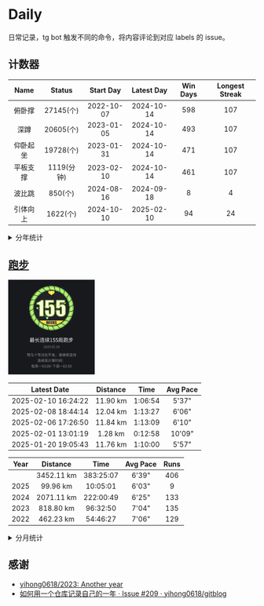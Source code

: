 # Daily

日常记录，tg bot 触发不同的命令，将内容评论到对应 labels 的 issue。

## 计数器

<!--START_SECTION:my_number-->
| Name | Status | Start Day | Latest Day | Win Days | Longest Streak |
| :---: | :---: | :---: | :---: | :---: | :---: |
| 俯卧撑 | 27145(个) | 2022-10-07 | 2024-10-14 | 598 | 107 | <!-- 2023-10-01 to 2024-01-15 --> 
| 深蹲 | 20605(个) | 2023-01-05 | 2024-10-14 | 493 | 107 | <!-- 2023-10-01 to 2024-01-15 --> 
| 仰卧起坐 | 19728(个) | 2023-01-31 | 2024-10-14 | 471 | 107 | <!-- 2023-10-01 to 2024-01-15 --> 
| 平板支撑 | 1119(分钟) | 2023-02-10 | 2024-10-14 | 461 | 107 | <!-- 2023-10-01 to 2024-01-15 --> 
| 波比跳 | 850(个) | 2024-08-16 | 2024-09-18 | 8 | 4 | <!-- 2024-08-31 to 2024-09-03 --> 
| 引体向上 | 1622(个) | 2024-10-10 | 2025-02-10 | 94 | 24 | <!-- 2024-11-27 to 2024-12-20 --> 

<!--END_SECTION:my_number-->

<details>
  <summary>分年统计</summary>
<!--START_SECTION:my_number_year-->

### 2025
| Name | Status | Start Day | Latest Day | Win Days | Longest Streak |
| :---: | :---: | :---: | :---: | :---: | :---: |
| 引体向上 | 426(个) | 2025-01-01 | 2025-02-10 | 26 | 12 | <!-- 2025-01-11 to 2025-01-22 --> 

### 2024
| Name | Status | Start Day | Latest Day | Win Days | Longest Streak |
| :---: | :---: | :---: | :---: | :---: | :---: |
| 俯卧撑 | 10155(个) | 2024-01-01 | 2024-10-14 | 155 | 26 | <!-- 2024-03-23 to 2024-04-17 --> 
| 平板支撑 | 447(分钟) | 2024-01-01 | 2024-10-14 | 149 | 26 | <!-- 2024-03-23 to 2024-04-17 --> 
| 深蹲 | 8935(个) | 2024-01-01 | 2024-10-14 | 149 | 26 | <!-- 2024-03-23 to 2024-04-17 --> 
| 仰卧起坐 | 8738(个) | 2024-01-01 | 2024-10-14 | 149 | 26 | <!-- 2024-03-23 to 2024-04-17 --> 
| 波比跳 | 850(个) | 2024-08-16 | 2024-09-18 | 8 | 4 | <!-- 2024-08-31 to 2024-09-03 --> 
| 引体向上 | 1196(个) | 2024-10-10 | 2024-12-31 | 68 | 24 | <!-- 2024-11-27 to 2024-12-20 --> 

### 2023
| Name | Status | Start Day | Latest Day | Win Days | Longest Streak |
| :---: | :---: | :---: | :---: | :---: | :---: |
| 俯卧撑 | 13980(个) | 2023-01-01 | 2023-12-31 | 357 | 96 | <!-- 2023-01-21 to 2023-04-26 --> 
| 深蹲 | 11670(个) | 2023-01-05 | 2023-12-31 | 344 | 92 | <!-- 2023-10-01 to 2023-12-31 --> 
| 仰卧起坐 | 10990(个) | 2023-01-31 | 2023-12-31 | 322 | 92 | <!-- 2023-10-01 to 2023-12-31 --> 
| 平板支撑 | 672(分钟) | 2023-02-10 | 2023-12-31 | 312 | 92 | <!-- 2023-10-01 to 2023-12-31 --> 

### 2022
| Name | Status | Start Day | Latest Day | Win Days | Longest Streak |
| :---: | :---: | :---: | :---: | :---: | :---: |
| 俯卧撑 | 3010(个) | 2022-10-07 | 2022-12-31 | 86 | 86 | <!-- 2022-10-07 to 2022-12-31 --> 


<!--END_SECTION:my_number_year-->
</details>

## [跑步](https://fariacool.github.io/running_page/)

<!--START_SECTION:running_img-->
<img src="https://github.com/Fariacool/Daily/blob/master/data/images/running/20250210-174312-155_weeks.jpg" width="35%">
<!--END_SECTION:running_img-->

<!--START_SECTION:running_latest-->
| Latest Date | Distance | Time | Avg Pace |
| :---: | :---: | :---: | :---: |
| 2025-02-10 16:24:22 | 11.90 km | 1:06:54 | 5'37" |
| 2025-02-08 18:44:14 | 12.04 km | 1:13:27 | 6'06" |
| 2025-02-06 17:26:50 | 11.84 km | 1:13:09 | 6'10" |
| 2025-02-01 13:01:19 | 1.28 km | 0:12:58 | 10'09" |
| 2025-01-20 19:05:43 | 11.76 km | 1:10:00 | 5'57" |

<!--END_SECTION:running_latest-->

<!--START_SECTION:running_year-->
| Year | Distance | Time | Avg Pace | Runs |
| :---: | :---: | :---: | :---: | :---: |
|   | 3452.11 km | 383:25:07 | 6'39" | 406 |
| 2025 | 99.96 km | 10:05:01 | 6'03" | 9 |
| 2024 | 2071.11 km | 222:00:49 | 6'25" | 133 |
| 2023 | 818.80 km | 96:32:50 | 7'04" | 135 |
| 2022 | 462.23 km | 54:46:27 | 7'06" | 129 |

<!--END_SECTION:running_year-->

<details>
  <summary>分月统计</summary>

<!--START_SECTION:running_month-->
### 2025
| Month | Distance | Time | Avg Pace | Runs |
| :---: | :---: | :---: | :---: | :---: |
| 02 | 37.06 km | 3:46:28 | 6'06" | 4 |
| 01 | 62.91 km | 6:18:33 | 6'01" | 5 |
### 2024
| Month | Distance | Time | Avg Pace | Runs |
| :---: | :---: | :---: | :---: | :---: |
| 12 | 110.67 km | 11:05:25 | 6'00" | 7 |
| 11 | 135.98 km | 13:16:52 | 5'51" | 8 |
| 10 | 196.68 km | 18:54:10 | 5'45" | 11 |
| 09 | 225.15 km | 21:59:42 | 5'51" | 13 |
| 08 | 252.98 km | 24:31:36 | 5'49" | 15 |
| 07 | 218.29 km | 24:41:37 | 6'47" | 13 |
| 06 | 201.22 km | 22:48:06 | 6'47" | 12 |
| 05 | 221.55 km | 26:01:42 | 7'02" | 13 |
| 04 | 207.17 km | 22:56:03 | 6'38" | 13 |
| 03 | 118.91 km | 13:38:25 | 6'52" | 10 |
| 02 | 61.10 km | 7:28:53 | 7'20" | 6 |
| 01 | 121.42 km | 14:38:18 | 7'13" | 12 |
### 2023
| Month | Distance | Time | Avg Pace | Runs |
| :---: | :---: | :---: | :---: | :---: |
| 12 | 124.46 km | 14:33:40 | 7'01" | 14 |
| 11 | 80.72 km | 9:13:38 | 6'51" | 12 |
| 10 | 72.94 km | 7:56:06 | 6'31" | 13 |
| 09 | 62.24 km | 7:00:58 | 6'45" | 11 |
| 08 | 59.45 km | 7:03:58 | 7'07" | 12 |
| 07 | 49.76 km | 6:09:54 | 7'25" | 10 |
| 06 | 49.42 km | 6:02:15 | 7'19" | 10 |
| 05 | 66.12 km | 8:44:43 | 7'56" | 11 |
| 04 | 85.57 km | 9:52:47 | 6'55" | 10 |
| 03 | 90.04 km | 10:23:07 | 6'55" | 12 |
| 02 | 47.07 km | 5:46:08 | 7'21" | 12 |
| 01 | 31.01 km | 3:45:36 | 7'16" | 8 |
### 2022
| Month | Distance | Time | Avg Pace | Runs |
| :---: | :---: | :---: | :---: | :---: |
| 12 | 31.17 km | 3:46:57 | 7'16" | 7 |
| 11 | 59.08 km | 6:49:08 | 6'55" | 13 |
| 10 | 51.54 km | 5:55:37 | 6'53" | 10 |
| 09 | 32.31 km | 3:37:02 | 6'43" | 9 |
| 08 | 30.71 km | 3:41:44 | 7'13" | 10 |
| 07 | 37.35 km | 4:19:48 | 6'57" | 12 |
| 06 | 42.73 km | 5:28:10 | 7'40" | 14 |
| 05 | 55.32 km | 6:40:12 | 7'14" | 17 |
| 04 | 68.98 km | 8:19:48 | 7'14" | 20 |
| 03 | 50.57 km | 5:48:11 | 6'53" | 16 |
| 02 | 2.47 km | 0:19:50 | 8'01" | 1 |

<!--END_SECTION:running_month-->
</details>

## 感谢

* [yihong0618/2023: Another year](https://github.com/yihong0618/2023)
* [如何用一个仓库记录自己的一年 · Issue #209 · yihong0618/gitblog](https://github.com/yihong0618/gitblog/issues/209)

